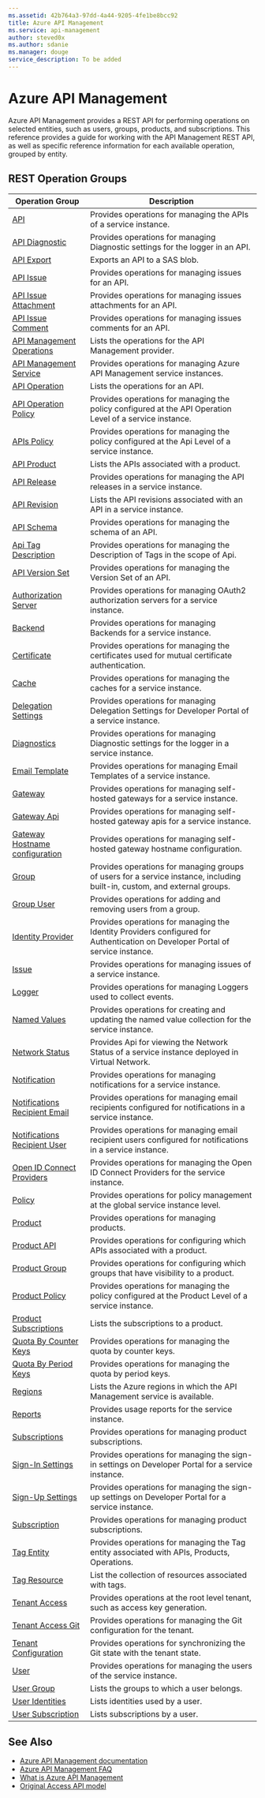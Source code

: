 ```yaml
---
ms.assetid: 42b764a3-97dd-4a44-9205-4fe1be8bcc92
title: Azure API Management
ms.service: api-management
author: steved0x
ms.author: sdanie
ms.manager: douge
service_description: To be added
---
```



# Azure API Management

Azure API Management provides a REST API for performing operations on selected entities, such as users, groups, products, and subscriptions. This reference provides a guide for working with the API Management REST API, as well as specific reference information for each available operation, grouped by entity.

## REST Operation Groups

| Operation Group                                                                                     | Description                                                                                                                    |
|-----------------------------------------------------------------------------------------------------|--------------------------------------------------------------------------------------------------------------------------------|
| [API](xref:management.azure.com.apimanagement.2019-12-01.apis)                                                  | Provides operations for managing the APIs of a service instance.                                                               |
| [API Diagnostic](xref:management.azure.com.apimanagement.2019-12-01.apidiagnostic)                             | Provides operations for managing Diagnostic settings for the logger in an API.                                                 |
| [API Export](xref:management.azure.com.apimanagement.2019-12-01.apiexport)                                     | Exports an API to a SAS blob.                                                                                                  |
| [API Issue](xref:management.azure.com.apimanagement.2019-12-01.apiissue)                                       | Provides operations for managing issues for an API.                                                                            |
| [API Issue Attachment](xref:management.azure.com.apimanagement.2019-12-01.apiissueattachment)                  | Provides operations for managing issues attachments for an API.                                                                |
| [API Issue Comment](xref:management.azure.com.apimanagement.2019-12-01.apiissuecomment)                        | Provides operations for managing issues comments for an API.                                                                   |
| [API Management Operations](xref:management.azure.com.apimanagement.2019-12-01.apimanagementoperations)        | Lists the operations for the API Management provider.                                                                          |
| [API Management Service](xref:management.azure.com.apimanagement.2019-12-01.apimanagementservice)              | Provides operations for managing Azure API Management service instances.                                                       |
| [API Operation](xref:management.azure.com.apimanagement.2019-12-01.apioperation)                               | Lists the operations for an API.                                                                                           |
| [API Operation Policy](xref:management.azure.com.apimanagement.2019-12-01.apioperationpolicy)                  | Provides operations for managing the policy configured at the API Operation Level of a service instance.                       |
| [APIs Policy](xref:management.azure.com.apimanagement.2019-12-01.apipolicy)                                    | Provides operations for managing the policy configured at the Api Level of a service instance.                                 |
| [API Product](xref:management.azure.com.apimanagement.2019-12-01.apiproduct)                                   | Lists the APIs associated with a product.                                                                                      |
| [API Release](xref:management.azure.com.apimanagement.2019-12-01.apirelease)                                   | Provides operations for managing the API releases in a service instance.                                                       |
| [API Revision](xref:management.azure.com.apimanagement.2019-12-01.apirevision)                               | Lists the API revisions associated with an API in a service instance.                                                          |
| [API Schema](xref:management.azure.com.apimanagement.2019-12-01.apischema)                                     | Provides operations for managing the schema of an API.                                                                         |
| [Api Tag Description](xref:management.azure.com.apimanagement.2019-12-01.apitagdescription)                    | Provides operations for managing the Description of Tags in the scope of Api.                                                  |
| [API Version Set](xref:management.azure.com.apimanagement.2019-12-01.apiversionset)                            | Provides operations for managing the Version Set of an API.                                                                    |
| [Authorization Server](xref:management.azure.com.apimanagement.2019-12-01.authorizationserver)                 | Provides operations for managing OAuth2 authorization servers for a service instance.                                          |
| [Backend](xref:management.azure.com.apimanagement.2019-12-01.backend)                                          | Provides operations for managing Backends for a service instance.                                                              |
| [Certificate](xref:management.azure.com.apimanagement.2019-12-01.certificate)                                  | Provides operations for managing the certificates used for mutual certificate authentication.                                  |
| [Cache](xref:management.azure.com.apimanagement.2019-12-01.cache)                                              | Provides operations for managing the caches for a service instance.                                                           |
| [Delegation Settings](xref:management.azure.com.apimanagement.2019-12-01.delegationsettings)                   | Provides operations for managing Delegation Settings for Developer Portal of a service instance.                               |
| [Diagnostics](xref:management.azure.com.apimanagement.2019-12-01.diagnostic)                                   | Provides operations for managing Diagnostic settings for the logger in a service instance.                                     |
| [Email Template](xref:management.azure.com.apimanagement.2019-12-01.emailtemplate)                             | Provides operations for managing Email Templates of a service instance.                                                        |
| [Gateway](xref:management.azure.com.apimanagement.2019-12-01.gateway)                                              | Provides operations for managing self-hosted gateways for a service instance.      |
| [Gateway Api](xref:management.azure.com.apimanagement.2019-12-01.gatewayapi)                                           | Provides operations for managing self-hosted gateway apis for a service instance.      |
| [Gateway Hostname configuration](xref:management.azure.com.apimanagement.2019-12-01.gatewayhostnameconfiguration)                      | Provides operations for managing self-hosted gateway hostname configuration.      |
| [Group](xref:management.azure.com.apimanagement.2019-12-01.group)                                              | Provides operations for managing groups of users for a service instance, including built-in, custom, and external groups.      |
| [Group User](xref:management.azure.com.apimanagement.2019-12-01.groupuser)                                     | Provides operations for adding and removing users from a group.                                                                |
| [Identity Provider](xref:management.azure.com.apimanagement.2019-12-01.identityprovider)                       | Provides operations for managing the Identity Providers configured for Authentication on Developer Portal of service instance. |
| [Issue](xref:management.azure.com.apimanagement.2019-12-01.issue)                                              | Provides operations for managing issues of a service instance.                                                                 |
| [Logger](xref:management.azure.com.apimanagement.2019-12-01.logger)                                            | Provides operations for managing Loggers used to collect events.                                                               |
| [Named Values](xref:management.azure.com.apimanagement.2019-12-01.namedvalue)                                        | Provides operations for creating and updating the named value collection for the service instance.                                |
| [Network Status](xref:management.azure.com.apimanagement.2019-12-01.networkstatus)                             | Provides Api for viewing the Network Status of a service instance deployed in Virtual Network.                                 |
| [Notification](xref:management.azure.com.apimanagement.2019-12-01.notification)                                | Provides operations for managing notifications for a service instance.                                                         |
| [Notifications Recipient Email](xref:management.azure.com.apimanagement.2019-12-01.notificationrecipientemail) | Provides operations for managing email recipients configured for notifications in a service instance.                          |
| [Notifications Recipient User](xref:management.azure.com.apimanagement.2019-12-01.notificationrecipientuser)   | Provides operations for managing email recipient users configured for notifications in a service instance.                     |
| [Open ID Connect Providers](xref:management.azure.com.apimanagement.2019-12-01.openidconnectprovider)          | Provides operations for managing the Open ID Connect Providers for the service instance.                                       |
| [Policy](xref:management.azure.com.apimanagement.2019-12-01.policy)                                            | Provides operations for policy management at the global service instance level.                                                |                                                                            |
| [Product](xref:management.azure.com.apimanagement.2019-12-01.product)                                          | Provides operations for managing products.                                                                                     |
| [Product API](xref:management.azure.com.apimanagement.2019-12-01.productapi)                                   | Provides operations for configuring which APIs associated with a product.                                                      |
| [Product Group](xref:management.azure.com.apimanagement.2019-12-01.productgroup)                               | Provides operations for configuring which groups that have visibility to a product.                                            |
| [Product Policy](xref:management.azure.com.apimanagement.2019-12-01.productpolicy)                             | Provides operations for managing the policy configured at the Product Level of a service instance.                             |
| [Product Subscriptions](xref:management.azure.com.apimanagement.2019-12-01.productsubscriptions)               | Lists the subscriptions to a product.                                                                                          |
| [Quota By Counter Keys](xref:management.azure.com.apimanagement.2019-12-01.quotabycounterkeys)                 | Provides operations for managing the quota by counter keys.                                                                    |
| [Quota By Period Keys](xref:management.azure.com.apimanagement.2019-12-01.quotabyperiodkeys)                   | Provides operations for managing the quota by period keys.                                                                     |
| [Regions](xref:management.azure.com.apimanagement.2019-12-01.region)                                          | Lists the Azure regions in which the API Management service is available.                                                      |
| [Reports](xref:management.azure.com.apimanagement.2019-12-01.reports)                                          | Provides usage reports for the service instance.                                                                               |
| [Subscriptions](xref:management.azure.com.apimanagement.2019-12-01.subscription)                               | Provides operations for managing product subscriptions.                                                                        |
| [Sign-In Settings](xref:management.azure.com.apimanagement.2019-12-01.signinsettings)                          | Provides operations for managing the sign-in settings on Developer Portal for a service instance.                               |
| [Sign-Up Settings](xref:management.azure.com.apimanagement.2019-12-01.signupsettings)                          | Provides operations for managing the sign-up settings on Developer Portal for a service instance.                               |
| [Subscription](xref:management.azure.com.apimanagement.2019-12-01.subscription)                                | Provides operations for managing product subscriptions.                                                                        |
| [Tag Entity](xref:management.azure.com.apimanagement.2019-12-01.tagentity)                                     | Provides operations for managing the Tag entity associated with APIs, Products, Operations.                                    |
| [Tag Resource](xref:management.azure.com.apimanagement.2019-12-01.tagresource)                                 | List the collection of resources associated with tags.                                                                         |
| [Tenant Access](xref:management.azure.com.apimanagement.2019-12-01.tenantaccess)                               | Provides operations at the root level tenant, such as access key generation.                                                   |
| [Tenant Access Git](xref:management.azure.com.apimanagement.2019-12-01.tenantaccessgit)                        | Provides operations for managing the Git configuration for the tenant.                                                         |
| [Tenant Configuration](xref:management.azure.com.apimanagement.2019-12-01.tenantconfiguration)                 | Provides operations for synchronizing the Git state with the tenant state.                                                     |
| [User](xref:management.azure.com.apimanagement.2019-12-01.user)                                                | Provides operations for managing the users of the service instance.                                                            |
| [User Group](xref:management.azure.com.apimanagement.2019-12-01.usergroup)                                     | Lists the groups to which a user belongs.                                                                                      |
| [User Identities](xref:management.azure.com.apimanagement.2019-12-01.useridentities)                           | Lists identities used by a user.                                                                                               |
| [User Subscription](xref:management.azure.com.apimanagement.2019-12-01.usersubscription)                       | Lists subscriptions by a user.                                                                                                 |

## See Also

- [Azure API Management documentation](https://azure.microsoft.com/documentation/services/api-management/)
- [Azure API Management FAQ](https://azure.microsoft.com/documentation/articles/api-management-faq/)
- [What is Azure API Management](https://azure.microsoft.com/documentation/articles/api-management-key-concepts/)
- [Original Access API model](../apimanagement/ApiManagementREST/API-Management-REST.md)

